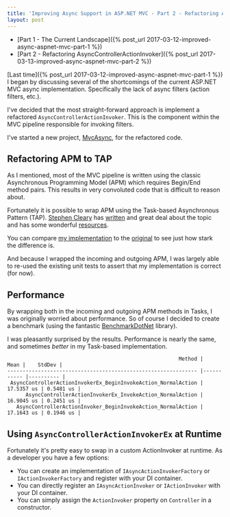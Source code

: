 ```yaml
---
title: 'Improving Async Support in ASP.NET MVC - Part 2 - Refactoring AsyncControllerActionInvoker'
layout: post
---
```


- [Part 1 - The Current Landscape]({% post_url 2017-03-12-improved-async-aspnet-mvc-part-1 %})
- [Part 2 - Refactoring AsyncControllerActionInvoker]({% post_url 2017-03-13-improved-async-aspnet-mvc-part-2 %})

[Last time]({% post_url 2017-03-12-improved-async-aspnet-mvc-part-1 %}) I began by discussing several of the shortcomings of the current ASP.NET MVC async implementation. Specifically the lack of async filters (action filters, etc.).

I've decided that the most straight-forward approach is implement a refactored `AsyncControllerActionInvoker`. This is the component within the MVC pipeline responsible for invoking filters.

I've started a new project, [MvcAsync](https://github.com/jdaigle/MvcAsync), for the refactored code.

## Refactoring APM to TAP

As I mentioned, most of the MVC pipeline is written using the classic Asynchronous Programming Model (APM) which requires Begin/End method pairs. This results in very convoluted code that is difficult to reason about.

Fortunately it is possible to wrap APM using the Task-based Asynchronous Pattern (TAP). [Stephen Cleary](https://twitter.com/aSteveCleary) has [written](http://blog.stephencleary.com/2012/07/async-interop-with-iasyncresult.html) and great deal about the topic and has some wonderful [resources]( https://github.com/StephenCleary/AsyncEx).

You can compare [my implementation](https://github.com/jdaigle/MvcAsync/blob/9d1c50f3e3/MvcAsync/AsyncControllerActionInvokerEx.cs) to the [original](https://github.com/jdaigle/aspnetwebstack/blob/v3.2.3/src/System.Web.Mvc/Async/AsyncControllerActionInvoker.cs) to see just how stark the difference is.

And because I wrapped the incoming and outgoing APM, I was largely able to re-used the existing unit tests to assert that my implementation is correct (for now).

## Performance

By wrapping both in the incoming and outgoing APM methods in Tasks, I was originally worried about performance. So of course I decided to create a benchmark (using the fantastic [BenchmarkDotNet](https://github.com/dotnet/BenchmarkDotNet) library).

I was pleasantly surprised by the results. Performance is nearly the same, and sometimes *better* in my Task-based implementation.

                                                            Method |       Mean |    StdDev |
    -------------------------------------------------------------- |----------- |---------- |
     AsyncControllerActionInvokerEx_BeginInvokeAction_NormalAction | 17.5357 us | 0.5481 us |
          AsyncControllerActionInvokerEx_InvokeAction_NormalAction | 16.9045 us | 0.2451 us |
       AsyncControllerActionInvoker_BeginInvokeAction_NormalAction | 17.1643 us | 0.1946 us |

## Using `AsyncControllerActionInvokerEx` at Runtime

Fortunately it's pretty easy to swap in a custom ActionInvoker at runtime. As a developer you have a few options:

* You can create an implementation of `IAsyncActionInvokerFactory` or `IActionInvokerFactory` and register with your DI container.
* You can directly register an `IAsyncActionInvoker` or `IActionInvoker` with your DI container.
* You can simply assign the `ActionInvoker` property on `Controller` in a constructor.